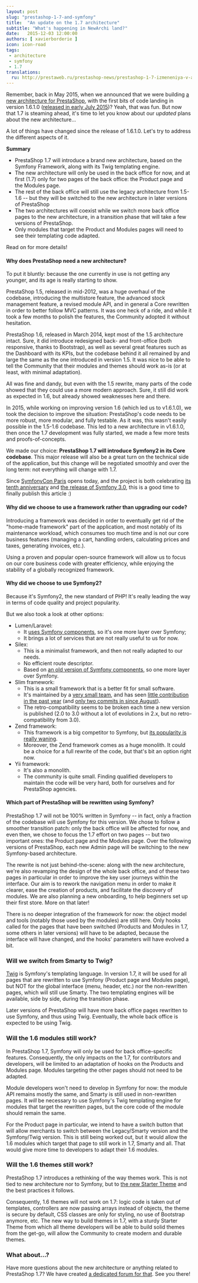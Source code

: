 ```yaml
---
layout: post
slug: "prestashop-1-7-and-symfony"
title:  "An update on the 1.7 architecture"
subtitle: "What's happening in NewArchi land?"
date:   2015-12-03 12:00:00
authors: [ xavierborderie ]
icon: icon-road
tags:
 - architecture
 - symfony
 - 1.7
translations:
  ru: http://prestaweb.ru/prestashop-news/prestashop-1-7-izmeneniya-v-arxitekture.html
---
```


Remember, back in May 2015, when we announced that we were building [a new architecture for PrestaShop](http://build.prestashop.com/news/new-architecture-1-6-1-0/), with the first bits of code landing in version 1.6.1.0 ([released in early July 2015](http://build.prestashop.com/news/1-6-1-0-released/))? Yeah, that was fun. But now that 1.7 is steaming ahead, it's time to let you know about our _updated_ plans about the new architecture...

A lot of things have changed since the release of 1.6.1.0. Let's try to address the different aspects of it.

**Summary**

* PrestaShop 1.7 will introduce a brand new architecture, based on the Symfony Framework, along with its Twig templating engine.
* The new architecture will only be used in the back office for now, and at first (1.7) only for two pages of the back office: the Product page and the Modules page.
* The rest of the back office will still use the legacy architecture from 1.5-1.6 -- but they will be switched to the new architecture in later versions of PrestaShop
* The two architectures will coexist while we switch more back office pages to the new architecture, in a transition phase that will take a few versions of PrestaShop.
* Only modules that target the Product and Modules pages will need to see their templating code adapted.
 
Read on for more details!


#### Why does PrestaShop need a new architecture?

To put it bluntly: because the one currently in use is not getting any younger, and its age is really starting to show.

PrestaShop 1.5, released in mid-2012, was a huge overhaul of the codebase, introducing the multistore feature, the advanced stock management feature, a revised module API, and in general a Core rewritten in order to better follow MVC patterns. It was one heck of a ride, and while it took a few months to polish the features, the Community adopted it without hesitation.

PrestaShop 1.6, released in March 2014, kept most of the 1.5 architecture intact. Sure, it did introduce redesigned back- and front-office (both responsive, thanks to Bootstrap), as well as several great features such as the Dashboard with its KPIs, but the codebase behind it all remained by and large the same as the one introduced in version 1.5. It was nice to be able to tell the Community that their modules and themes should work as-is (or at least, with minimal adaptation).

All was fine and dandy, but even with the 1.5 rewrite, many parts of the code showed that they could use a more modern approach. Sure, it still did work as expected in 1.6, but already showed weaknesses here and there.

In 2015, while working on improving version 1.6 (which led us to v1.6.1.0), we took the decision to improve the situation: PrestaShop's code needs to be more robust, more modular, and fully testable. As it was, this wasn't easily possible in the 1.5-1.6 codebase. This led to a new architecture in v1.6.1.0, then once the 1.7 development was fully started, we made a few more tests and proofs-of-concepts.

We made our choice: **PrestaShop 1.7 will introduce Symfony2 in its Core codebase**. This major release will also be a great turn on the technical side of the application, but this change will be negotiated smoothly and over the long term: not everything will change with 1.7.

Since [SymfonyCon Paris](http://pariscon2015.symfony.com/) opens today, and the project is both celebrating [its tenth anniversary](http://blog.sensiolabs.com/fr/2015/06/25/sensiolabs_celebre_les_10_ans_de_symfony/) and [the release of Symfony 3.0](https://symfony.com/blog/symfony-3-0-0-released), this is a good time to finally publish this article :)


#### Why did we choose to use a framework rather than upgrading our code?

Introducing a framework was decided in order to eventually get rid of the "home-made framework" part of the application, and most notably of its maintenance workload, which consumes too much time and is not our core business features (managing a cart, handling orders, calculating prices and taxes, generating invoices, etc.).

Using a proven and popular open-source framework will allow us to focus on our core business code with greater efficiency, while enjoying the stability of a globally recognized framework.


#### Why did we choose to use Symfony2?

Because it's Symfony2, the new standard of PHP! It's really leading the way in terms of code quality and project popularity.

But we also took a look at other options:

* Lumen/Laravel:
  * It [uses Symfony components](http://symfony.com/projects/laravel), so it's one more layer over Symfony;
  * It brings a lot of services that are not really useful to us for now.
* Silex:
  * This is a minimalist framework, and then not really adapted to our needs.
  * No efficient route descriptor.
  * Based on [an old version of Symfony components](http://symfony.com/projects/silex), so one more layer over Symfony.
* Slim framework:
  * This is a small framework that is a better fit for small software.
  * It's maintained by a [very small team](https://github.com/orgs/slimphp/people), and has seen [little contribution in the past year](https://github.com/slimphp/Slim/graphs/contributors?from=2015-01-01&to=2015-12-01&type=c) (and [only two commits in since August](https://github.com/slimphp/Slim/graphs/contributors?from=2015-09-01&to=2015-12-01&type=c)).
  * The retro-compatibility seems to be broken each time a new version is published (2.0 to 3.0 without a lot of evolutions in 2.x, but no retro-compatibility from 3.0).
* Zend framework:
  * This framework is a big competitor to Symfony, but [its popularity is really waning](http://www.google.com/trends/explore?hl=en-US#q=Zend%20Framework%2C%20Symfony&cmpt=q&tz=Etc%2FGMT-1).
  * Moreover, the Zend framework comes as a huge monolith. It could be a choice for a full rewrite of the code, but that's bit an option right now.
* Yii framework:
  * It's also a monolith.
  * The community is quite small. Finding qualified developers to maintain the code will be very hard, both for ourselves and for PrestaShop agencies.


#### Which part of PrestaShop will be rewritten using Symfony?

PrestaShop 1.7 will not be 100% written in Symfony -- in fact, only a fraction of the codebase will use Symfony for this version. 
We chose to follow a smoother transition patch: only the back office will be affected for now, and even then, we chose to focus the 1.7 effort on two pages -- but two important ones: the Product page and the Modules page. Over the following versions of PrestaShop, each new Admin page will be switching to the new Symfony-based architecture.

The rewrite is not just behind-the-scene: along with the new architecture, we're also revamping the design of the whole back office, and of these two pages in particular in order to improve the key user journeys within the interface.
Our aim is to rework the navigation menu in order to make it clearer, ease the creation of products, and facilitate the discovery of modules. We are also planning a new onboarding, to help beginners set up their first store. More on that later!

There is no deeper integration of the framework for now: the object model and tools (notably those used by the modules) are still here. Only hooks called for the pages that have been switched (Products and Modules in 1.7, some others in later versions) will have to be adapted, because the interface will have changed, and the hooks' parameters will have evolved a bit.


### Will we switch from Smarty to Twig?

[Twig](http://twig.sensiolabs.org/) is Symfony's templating language. In version 1.7, it will be used for all pages that are rewritten to use Symfony (Product page and Modules page), but NOT for the global interface (menu, header, etc.) nor the non-rewritten pages, which will still use Smarty. The two templating engines will be available, side by side, during the transition phase.

Later versions of PrestaShop will have more back office pages rewritten to use Symfony, and thus using Twig. Eventually, the whole back office is expected to be using Twig.


### Will the 1.6 modules still work?

In PrestaShop 1.7, Symfony will only be used for back office-specific features. Consequently, the only impacts on the 1.7, for contributors and developers, will be limited to an adaptation of hooks on the Products and Modules page. Modules targeting the other pages should not need to be adapted.

Module developers won't need to develop in Symfony for now: the module API remains mostly the same, and Smarty is still used in non-rewritten pages. It _will_ be necessary to use Symfony's Twig templating engine for modules that target the rewritten pages, but the core code of the module should remain the same.

For the Product page in particular, we intend to have a switch button that will allow merchants to switch between the Legacy/Smarty version and the Symfony/Twig version. This is still being worked out, but it would allow the 1.6 modules which target that page to still work in 1.7, Smarty and all. That would give more time to developers to adapt their 1.6 modules.


### Will the 1.6 themes still work?

PrestaShop 1.7 introduces a rethinking of the way themes work. This is not tied to new architecture nor to Symfony, but to [the new Starter Theme](http://build.prestashop.com/news/starter-theme-kickoff/) and the best practices it follows.

Consequently, 1.6 themes will not work on 1.7: logic code is taken out of templates, controllers are now passing arrays instead of objects, the theme is secure by default, CSS classes are only for styling, no use of Bootstrap anymore, etc. The new way to build themes in 1.7, with a sturdy Starter Theme from which all theme developers will be able to build solid themes from the get-go, will allow the Community to create modern and durable themes.


### What about...?

Have more questions about the new architecture or anything related to PrestaShop 1.7? We have created [a dedicated forum for that](https://www.prestashop.com/forums/forum/273-170x-in-development/). See you there!
